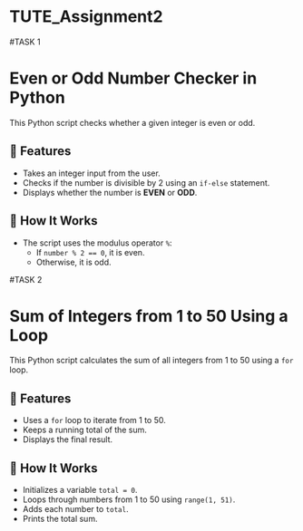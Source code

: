 # TUTE_Assignment2

#TASK 1

# Even or Odd Number Checker in Python

This Python script checks whether a given integer is even or odd.

## 📌 Features

- Takes an integer input from the user.
- Checks if the number is divisible by 2 using an `if-else` statement.
- Displays whether the number is **EVEN** or **ODD**.

## 🧠 How It Works

- The script uses the modulus operator `%`:
  - If `number % 2 == 0`, it is even.
  - Otherwise, it is odd.


#TASK 2

# Sum of Integers from 1 to 50 Using a Loop

This Python script calculates the sum of all integers from 1 to 50 using a `for` loop.

## 📌 Features

- Uses a `for` loop to iterate from 1 to 50.
- Keeps a running total of the sum.
- Displays the final result.

## 🧠 How It Works

- Initializes a variable `total = 0`.
- Loops through numbers from 1 to 50 using `range(1, 51)`.
- Adds each number to `total`.
- Prints the total sum.

